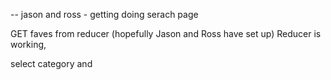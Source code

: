 -- jason and ross
    - getting doing serach page
    

GET faves from reducer (hopefully Jason and Ross have set up)
Reducer is working, 


select category and 
